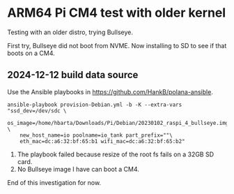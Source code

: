 # ARM64 Pi CM4 test with older kernel

Testing with an older distro, trying Bullseye.

First try, Bullseye did not boot from NVME. Now installing to SD to see if that boots on a CM4.

## 2024-12-12 build data source

Use the Ansible playbooks in <https://github.com/HankB/polana-ansible>.

```text
ansible-playbook provision-Debian.yml -b -K --extra-vars "ssd_dev=/dev/sdc \
    os_image=/home/hbarta/Downloads/Pi/Debian/20230102_raspi_4_bullseye.img.xz \
    new_host_name=io poolname=io_tank part_prefix=""\
    eth_mac=dc:a6:32:bf:65:b1 wifi_mac=dc:a6:32:bf:65:b2"
```

1. The playbook failed because resize of the root fs fails on a 32GB SD card.
1. No Bullseye image I have can boot a CM4.

End of this investigation for now.
